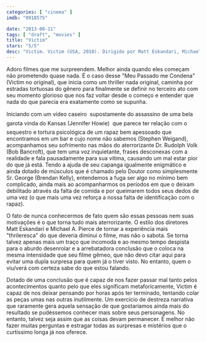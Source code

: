 ```yaml
---
categories: [ "cinema" ]
imdb: "0918575"

date: "2013-08-11"
tags: [ "draft", "movies" ]
title: "Victim"
stars: "5/5"
desc: "Victim. Victim (USA, 2010). Dirigido por Matt Eskandari, Michael A. Pierce. Escrito por Michael Hultquist, Robert Martinez. Com Stephen Weigand, Bob Bancroft, Brendan Kelly, Jelly Howie, Stacy Haiduk, Bru Muller, Wayne Morse, Dianne Kwon, Tara Holt."
---
```

Adoro filmes que me surpreendem. Melhor ainda quando eles começam não prometendo quase nada. É o caso desse "Meu Passado me Condena" (Victim no original), que inicia como um thriller nada original, caminha por estradas tortuosas do gênero para finalmente se definir no terceiro ato com seu momento glorioso que nos faz voltar desde o começo e entender que nada do que parecia era exatamente como se supunha.

Iniciando com um vídeo caseiro  supostamente do assassino de uma bela garota vinda do Kansas (Jennifer Howie)  que parece ter relação com o sequestro e tortura psicológica de um rapaz bem apessoado que encontramos em um bar e cujo nome não sabemos (Stephen Weigand), acompanhamos seu sofrimento nas mãos do aterrorizante Dr. Rudolph Volk (Bob Bancroft), que tem uma voz inquietante, frases desconexas com a realidade e fala pausadamente para sua vítima, causando um mal estar pior do que já está. Tendo a ajuda de seu capanga igualmente enigmático e ainda dotado de músculos que é chamado pelo Doutor como simplesmente Sr. George (Brendan Kelly), entendemos a fuga ser algo no mínimo bem complicado, ainda mais ao acompanharmos os períodos em que o deixam debilitado através da falta de comida e por queimarem todos seus dedos de uma vez (o que mais uma vez reforça a nossa falta de identificação com o rapaz).

O fato de nunca conhecermos de fato quem são essas pessoas nem suas motivações é o que torna tudo mais aterrorizante. O estilo dos diretores Matt Eskandari e Michael A. Pierce de tornar a experiência mais "thrileresca" do que deveria diminui o filme, mas não o sabota. Se torna talvez apenas mais um traço que incomoda e ao mesmo tempo despista para o aburdo desenrolar e a arrebatadora conclusão que o coloca na mesma intensidade que seu filme gêmeo, que não devo citar aqui para evitar uma dupla surpresa para quem já o tiver visto. No entanto, quem o viu/verá com certeza sabe do que estou falando.

Dotado de uma conclusão que é capaz de nos fazer passar mal tanto pelos acontecimentos quanto pelo que eles significam metaforicamente, Victim é capaz de nos deixar pensando por horas após ter terminado, tentando colar as peças umas nas outras inutilmente. Um exercício de destreza narrativa que raramente gera aquela sensação de que gostaríamos ainda mais do resultado se pudéssemos conhecer mais sobre seus personagens. No entanto, talvez seja assim que as coisas devam permanecer. É melhor não fazer muitas perguntas e estragar todas as surpresas e mistérios que o curtíssimo longa já nos oferece.

